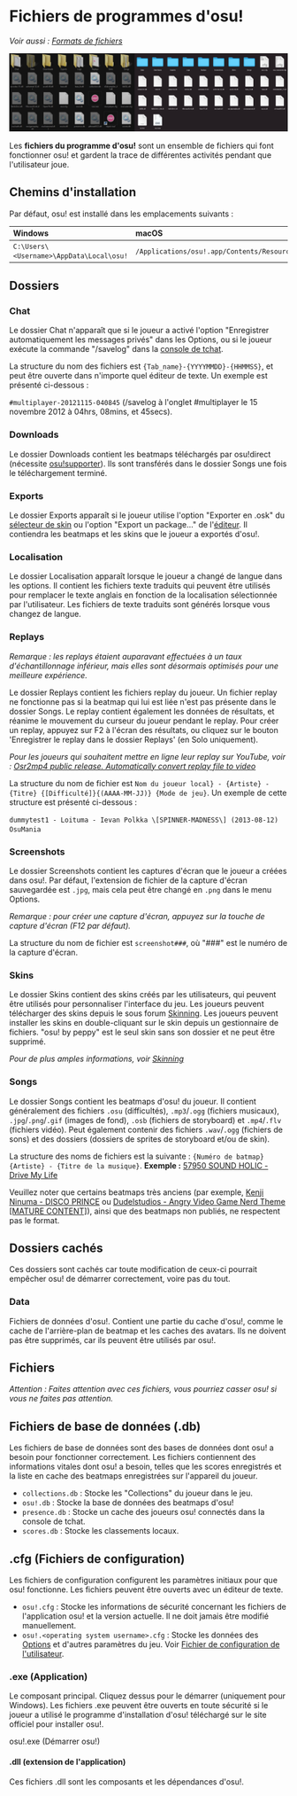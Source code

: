 # Fichiers de programmes d'osu!

*Voir aussi : [Formats de fichiers](/wiki/Client/File_formats)*

![La structure des fichiers du dossier d'installation d'osu!, sous Windows et macOS](img/file_structure.jpg "La structure des fichiers du dossier d'installation d'osu!, sous Windows et macOS")

Les **fichiers du programme d'osu!** sont un ensemble de fichiers qui font fonctionner osu! et gardent la trace de différentes activités pendant que l'utilisateur joue.

## Chemins d'installation

Par défaut, osu! est installé dans les emplacements suivants :

| Windows | macOS |
| :-- | :-- |
| `C:\Users\<Username>\AppData\Local\osu!` | `/Applications/osu!.app/Contents/Resources/drive_c/osu!` |

## Dossiers

### Chat

Le dossier Chat n'apparaît que si le joueur a activé l'option "Enregistrer automatiquement les messages privés" dans les Options, ou si le joueur exécute la commande "/savelog" dans la [console de tchat](/wiki/Client/Interface/Chat_console).

La structure du nom des fichiers est `{Tab_name}-{YYYYMMDD}-{HHMMSS}`, et peut être ouverte dans n'importe quel éditeur de texte. Un exemple est présenté ci-dessous :

``#multiplayer-20121115-040845`` (/savelog à l'onglet #multiplayer le 15 novembre 2012 à 04hrs, 08mins, et 45secs).

### Downloads

Le dossier Downloads contient les beatmaps téléchargés par osu!direct (nécessite [osu!supporter](/wiki/osu!supporter)). Ils sont transférés dans le dossier Songs une fois le téléchargement terminé.

### Exports

Le dossier Exports apparaît si le joueur utilise l'option "Exporter en .osk" du [sélecteur de skin](/wiki/Client/Options) ou l'option "Export un package..." de l'[éditeur](/wiki/Client/Beatmap_editor/Menu). Il contiendra les beatmaps et les skins que le joueur a exportés d'osu!.

### Localisation

Le dossier Localisation apparaît lorsque le joueur a changé de langue dans les options. Il contient les fichiers texte traduits qui peuvent être utilisés pour remplacer le texte anglais en fonction de la localisation sélectionnée par l'utilisateur. Les fichiers de texte traduits sont générés lorsque vous changez de langue.

### Replays

*Remarque : les replays étaient auparavant effectuées à un taux d'échantillonnage inférieur, mais elles sont désormais optimisés pour une meilleure expérience.*

Le dossier Replays contient les fichiers replay du joueur. Un fichier replay ne fonctionne pas si la beatmap qui lui est liée n'est pas présente dans le dossier Songs. Le replay contient également les données de résultats, et réanime le mouvement du curseur du joueur pendant le replay. Pour créer un replay, appuyez sur F2 à l'écran des résultats, ou cliquez sur le bouton 'Enregistrer le replay dans le dossier Replays' (en Solo uniquement).

*Pour les joueurs qui souhaitent mettre en ligne leur replay sur YouTube, voir : [Osr2mp4 public release. Automatically convert replay file to video](https://osu.ppy.sh/community/forums/topics/1104243)*

La structure du nom de fichier est `Nom du joueur local} - {Artiste} - {Titre} {[Difficulté]}{(AAAA-MM-JJ)} {Mode de jeu}`. Un exemple de cette structure est présenté ci-dessous :

``dummytest1 - Loituma - Ievan Polkka \[SPINNER-MADNESS\] (2013-08-12) OsuMania``

### Screenshots

Le dossier Screenshots contient les captures d'écran que le joueur a créées dans osu!. Par défaut, l'extension de fichier de la capture d'écran sauvegardée est `.jpg`, mais cela peut être changé en `.png` dans le menu Options.

*Remarque : pour créer une capture d'écran, appuyez sur la touche de capture d'écran (F12 par défaut).*

La structure du nom de fichier est `screenshot###`, où "###" est le numéro de la capture d'écran.

### Skins

Le dossier Skins contient des skins créés par les utilisateurs, qui peuvent être utilisés pour personnaliser l'interface du jeu. Les joueurs peuvent télécharger des skins depuis le sous forum [Skinning](https://osu.ppy.sh/community/forums/15). Les joueurs peuvent installer les skins en double-cliquant sur le skin depuis un gestionnaire de fichiers. "osu! by peppy" est le seul skin sans son dossier et ne peut être supprimé.

*Pour de plus amples informations, voir [Skinning](/wiki/Skinning)*

### Songs

Le dossier Songs contient les beatmaps d'osu! du joueur. Il contient généralement des fichiers `.osu` (difficultés), `.mp3`/`.ogg` (fichiers musicaux), `.jpg`/`.png`/`.gif` (images de fond), `.osb` (fichiers de storyboard) et `.mp4`/`.flv` (fichiers vidéo). Peut également contenir des fichiers `.wav`/`.ogg` (fichiers de sons) et des dossiers (dossiers de sprites de storyboard et/ou de skin).

La structure des noms de fichiers est la suivante : `{Numéro de batmap} {Artiste} - {Titre de la musique}`.
**Exemple :** [57950 SOUND HOLIC - Drive My Life](https://osu.ppy.sh/beatmapsets/57950)

Veuillez noter que certains beatmaps très anciens (par exemple, [Kenji Ninuma - DISCO PRINCE](https://osu.ppy.sh/beatmapsets/1) ou [Dudelstudios - Angry Video Game Nerd Theme [MATURE CONTENT]](https://osu.ppy.sh/beatmapsets/66)), ainsi que des beatmaps non publiés, ne respectent pas le format.

## Dossiers cachés

Ces dossiers sont cachés car toute modification de ceux-ci pourrait empêcher osu! de démarrer correctement, voire pas du tout.

### Data

Fichiers de données d'osu!. Contient une partie du cache d'osu!, comme le cache de l'arrière-plan de beatmap et les caches des avatars. Ils ne doivent pas être supprimés, car ils peuvent être utilisés par osu!.

## Fichiers

*Attention : Faites attention avec ces fichiers, vous pourriez casser osu! si vous ne faites pas attention.*

## Fichiers de base de données (.db)

Les fichiers de base de données sont des bases de données dont osu! a besoin pour fonctionner correctement. Les fichiers contiennent des informations vitales dont osu! a besoin, telles que les scores enregistrés et la liste en cache des beatmaps enregistrées sur l'appareil du joueur.

- `collections.db` : Stocke les "Collections" du joueur dans le jeu.
- `osu!.db` : Stocke la base de données des beatmaps d'osu!
- `presence.db` : Stocke un cache des joueurs osu! connectés dans la console de tchat.
- `scores.db` : Stocke les classements locaux.

## .cfg (Fichiers de configuration)

Les fichiers de configuration configurent les paramètres initiaux pour que osu! fonctionne. Les fichiers peuvent être ouverts avec un éditeur de texte.

- `osu!.cfg` : Stocke les informations de sécurité concernant les fichiers de l'application osu! et la version actuelle. Il ne doit jamais être modifié manuellement.
- `osu!.<operating system username>.cfg` : Stocke les données des [Options](/wiki/Client/Options) et d'autres paramètres du jeu. Voir [Fichier de configuration de l'utilisateur](/wiki/Client/Program_files/User_configuration_file).

### .exe (Application)

Le composant principal. Cliquez dessus pour le démarrer (uniquement pour Windows). Les fichiers .exe peuvent être ouverts en toute sécurité si le joueur a utilisé le programme d'installation d'osu! téléchargé sur le site officiel pour installer osu!.

osu!.exe (Démarrer osu!)

#### .dll (extension de l'application)

Ces fichiers .dll sont les composants et les dépendances d'osu!.
